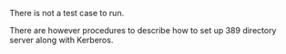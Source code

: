 There is not a test case to run.

There are however procedures to describe how to set up 389 directory server along with Kerberos.
